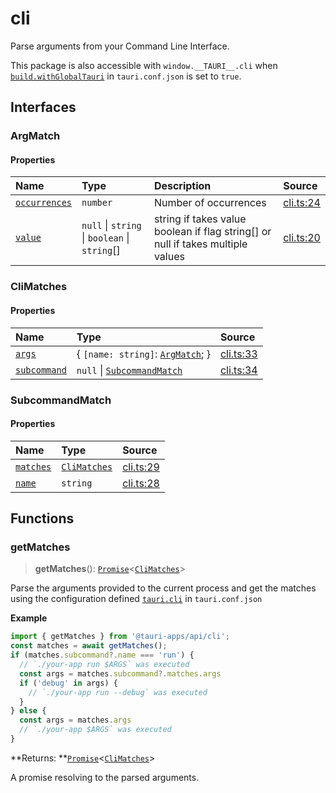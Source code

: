 # cli

Parse arguments from your Command Line Interface.

This package is also accessible with `window.__TAURI__.cli` when [`build.withGlobalTauri`](https://tauri.app/v1/api/config/#buildconfig.withglobaltauri) in `tauri.conf.json` is set to `true`.

## Interfaces

### ArgMatch

#### Properties

| Name | Type | Description | Source |
| :------ | :------ | :------ | :------ |
| <div class="anchor-with-padding" id="cli.ArgMatch.occurrences"><a href="#cli.ArgMatch.occurrences">`occurrences`</a></div> | `number` | Number of occurrences | [cli.ts:24](https://github.com/tauri-apps/tauri/blob/a5f2945d/tooling/api/src/cli.ts#L24) |
| <div class="anchor-with-padding" id="cli.ArgMatch.value"><a href="#cli.ArgMatch.value">`value`</a></div> | `null` \| `string` \| `boolean` \| `string`[] | string if takes value boolean if flag string[] or null if takes multiple values | [cli.ts:20](https://github.com/tauri-apps/tauri/blob/a5f2945d/tooling/api/src/cli.ts#L20) |

### CliMatches

#### Properties

| Name | Type | Source |
| :------ | :------ | :------ |
| <div class="anchor-with-padding" id="cli.CliMatches.args"><a href="#cli.CliMatches.args">`args`</a></div> | { `[name: string]`: [`ArgMatch`](cli.md#argmatch);  } | [cli.ts:33](https://github.com/tauri-apps/tauri/blob/a5f2945d/tooling/api/src/cli.ts#L33) |
| <div class="anchor-with-padding" id="cli.CliMatches.subcommand"><a href="#cli.CliMatches.subcommand">`subcommand`</a></div> | `null` \| [`SubcommandMatch`](cli.md#subcommandmatch) | [cli.ts:34](https://github.com/tauri-apps/tauri/blob/a5f2945d/tooling/api/src/cli.ts#L34) |

### SubcommandMatch

#### Properties

| Name | Type | Source |
| :------ | :------ | :------ |
| <div class="anchor-with-padding" id="cli.SubcommandMatch.matches"><a href="#cli.SubcommandMatch.matches">`matches`</a></div> | [`CliMatches`](cli.md#climatches) | [cli.ts:29](https://github.com/tauri-apps/tauri/blob/a5f2945d/tooling/api/src/cli.ts#L29) |
| <div class="anchor-with-padding" id="cli.SubcommandMatch.name"><a href="#cli.SubcommandMatch.name">`name`</a></div> | `string` | [cli.ts:28](https://github.com/tauri-apps/tauri/blob/a5f2945d/tooling/api/src/cli.ts#L28) |

## Functions

### getMatches

> **getMatches**(): [`Promise`]( https://developer.mozilla.org/en-US/docs/Web/JavaScript/Reference/Global_Objects/Promise )<[`CliMatches`](cli.md#climatches)\>

Parse the arguments provided to the current process and get the matches using the configuration defined [`tauri.cli`](https://tauri.app/v1/api/config/#tauriconfig.cli) in `tauri.conf.json`

**Example**

```typescript
import { getMatches } from '@tauri-apps/api/cli';
const matches = await getMatches();
if (matches.subcommand?.name === 'run') {
  // `./your-app run $ARGS` was executed
  const args = matches.subcommand?.matches.args
  if ('debug' in args) {
    // `./your-app run --debug` was executed
  }
} else {
  const args = matches.args
  // `./your-app $ARGS` was executed
}
```

**Returns: **[`Promise`]( https://developer.mozilla.org/en-US/docs/Web/JavaScript/Reference/Global_Objects/Promise )<[`CliMatches`](cli.md#climatches)\>

A promise resolving to the parsed arguments.
